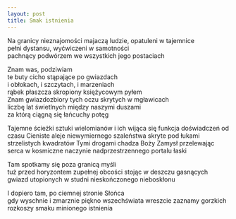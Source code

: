 ```yaml
---
layout: post
title: Smak istnienia
---
```


Na granicy nieznajomości 
majaczą ludzie, opatuleni w tajemnice  
pełni dystansu, wyćwiczeni w samotności  
pachnący podwórzem we wszystkich jego postaciach

Znam was, podziwiam  
te buty cicho stąpające po gwiazdach  
i obłokach, i szczytach, i marzeniach  
rąbek płaszcza skropiony księżycowym pyłem  
Znam gwiazdozbiory tych oczu skrytych w mgławicach  
liczbę lat świetlnych między naszymi duszami  
za którą ciągną się łańcuchy potęg
 
Tajemne ścieżki sztuki wielomianów 
i ich wijąca się funkcja doświadczeń od czasu 
Cieniste aleje niewymiernego szaleństwa 
skryte pod łukami strzelistych kwadratów 
Tymi drogami chadza Boży Zamysł
przelewając serca w kosmiczne naczynie 
nadprzestrzennego portalu łaski 
 
Tam spotkamy się poza granicą myśli  
tuż przed horyzontem zupełnej obcości 
stojąc w deszczu gasnących gwiazd 
utopionych w studni nieskończonego nieboskłonu 
  
I dopiero tam, po ciemnej stronie Słońca   
gdy wyschnie i zmarznie piękno wszechświata 
wreszcie zaznamy gorzkich rozkoszy 
smaku minionego istnienia 
